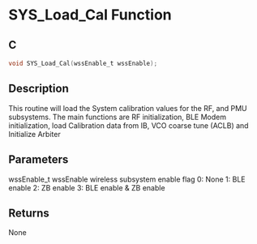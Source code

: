 # SYS_Load_Cal Function

## C

```c
void SYS_Load_Cal(wssEnable_t wssEnable);
```

## Description

 This routine will load the System calibration values for the RF, and PMU
 subsystems. The main functions are RF initialization, BLE Modem initialization,
 load Calibration data from IB, VCO coarse tune (ACLB) and Initialize Arbiter

## Parameters

 wssEnable_t wssEnable wireless subsystem enable flag  0: None  1: BLE enable  2: ZB enable  3: BLE enable & ZB enable  

## Returns

 None 


